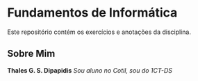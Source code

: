 # Fundamentos de Informática 
Este repositório contém os exercícios e anotações da disciplina.

## Sobre Mim
**Thales G. S. Dipapidis**
*Sou aluno no Cotil, sou do 1CT-DS*
